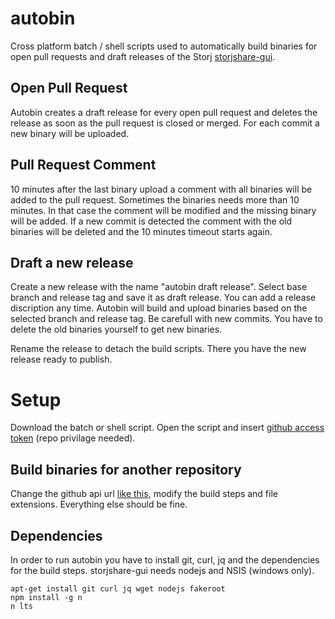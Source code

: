 autobin
=======

Cross platform batch / shell scripts used to automatically build binaries for open pull requests and draft releases of the Storj [storjshare-gui](https://api.github.com/repos/Storj/storjshare-gui).

Open Pull Request
-----------------

Autobin creates a draft release for every open pull request and deletes the release as soon as the pull request is closed or merged. For each commit a new binary will be uploaded.

Pull Request Comment
--------------------

10 minutes after the last binary upload a comment with all binaries will be added to the pull request. Sometimes the binaries needs more than 10 minutes. In that case the comment will be modified and the missing binary will be added. If a new commit is detected the comment with the old binaries will be deleted and the 10 minutes timeout starts again.

Draft a new release
-------------------

Create a new release with the name "autobin draft release". Select base branch and release tag and save it as draft release. You can add a release discription any time. Autobin will build and upload binaries based on the selected branch and release tag. Be carefull with new commits. You have to delete the old binaries yourself to get new binaries.

Rename the release to detach the build scripts. There you have the new release ready to publish.

Setup
=====

Download the batch or shell script. Open the script and insert [github access token](https://github.com/settings/tokens) (repo privilage needed). 

Build binaries for another repository
--------------------

Change the github api url [like this](https://api.github.com/repos/Storj/storjshare-gui), modify the build steps and file extensions. Everything else should be fine.

Dependencies
------------

In order to run autobin you have to install git, curl, jq and the dependencies for the build steps. storjshare-gui needs nodejs and NSIS (windows only).

```
apt-get install git curl jq wget nodejs fakeroot
npm install -g n
n lts
```
